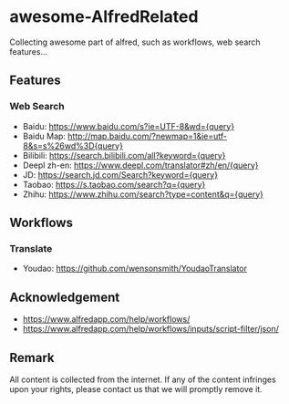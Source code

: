 # awesome-AlfredRelated
Collecting awesome part of alfred, such as workflows, web search features...

## Features
### Web Search
- Baidu: https://www.baidu.com/s?ie=UTF-8&wd={query}
- Baidu Map: http://map.baidu.com/?newmap=1&ie=utf-8&s=s%26wd%3D{query}
- Bilibili: https://search.bilibili.com/all?keyword={query}
- Deepl zh-en: https://www.deepl.com/translator#zh/en/{query}
- JD: https://search.jd.com/Search?keyword={query}
- Taobao: https://s.taobao.com/search?q={query}
- Zhihu: https://www.zhihu.com/search?type=content&q={query}

## Workflows
### Translate
- Youdao: https://github.com/wensonsmith/YoudaoTranslator

## Acknowledgement
- https://www.alfredapp.com/help/workflows/
- https://www.alfredapp.com/help/workflows/inputs/script-filter/json/

## Remark
All content is collected from the internet.
If any of the content infringes upon your rights, please contact us that we will promptly remove it.
